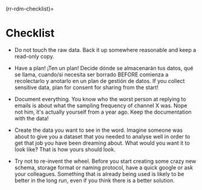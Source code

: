 (rr-rdm-checklist)=
# Checklist

<!-- This is a different style than the other chapters, but I really love what Alex provided so I just kept it. -->

- Do not touch the raw data. Back it up somewhere reasonable and keep a read-only copy.

- Have a plan! ¡Ten un plan! Decide dónde se almacenarán tus datos, qué se llama, cuando/si necesita ser borrado BEFORE comienza a recolectarlo y anotarlo en un plan de gestión de datos. If you collect sensitive data, plan for consent for sharing from the start!

- Document everything. You know who the worst person at replying to emails is about what the sampling frequency of channel X was. Nope not him, it's actually yourself from a year ago. Keep the documentation with the data!

- Create the data you want to see in the word. Imagine someone was about to give you a dataset that you needed to analyse well in order to get that job you have been dreaming about. What would you want it to look like? That is how yours should look.

- Try not to re-invent the wheel. Before you start creating some crazy new schema, storage format or naming protocol, have a quick google or ask your colleagues. Something that is already being used is likely to be better in the long run, even if you think there is a better solution.
